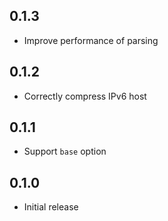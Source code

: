 ## 0.1.3

* Improve performance of parsing

## 0.1.2

* Correctly compress IPv6 host

## 0.1.1

* Support `base` option

## 0.1.0

* Initial release
